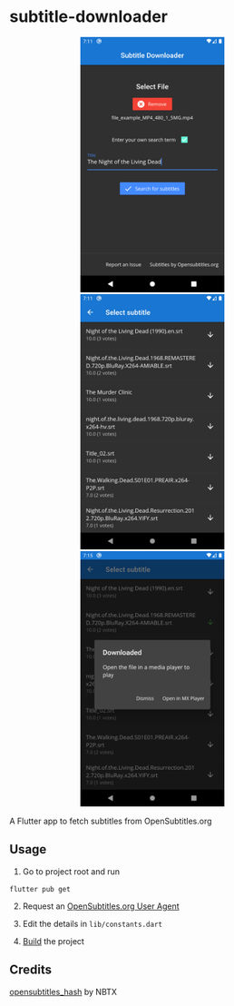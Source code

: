 # subtitle-downloader
<p align="center">
  <img height="450" src="./assets/ss.png">
  <img height="450" src="./assets/ss2.png">
  <img height="450" src="./assets/ss3.png">
</p>
A Flutter app to fetch subtitles from OpenSubtitles.org

## Usage
1. Go to project root and run
```
flutter pub get
```  
  
2. Request an 
[OpenSubtitles.org User Agent](https://trac.opensubtitles.org/projects/opensubtitles/wiki/DevReadFirst)  
  

3. Edit the details in `lib/constants.dart`  

4. [Build](https://flutter.dev/docs/deployment/android) the project

## Credits
[opensubtitles_hash](https://github.com/NBTX/opensubtitles_hash) by NBTX
